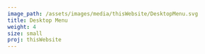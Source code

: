 ```yaml
---
image_path: /assets/images/media/thisWebsite/DesktopMenu.svg
title: Desktop Menu
weight: 4
size: small
proj: thisWebsite
---
```

